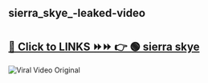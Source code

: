
 ## sierra_skye_-leaked-video 

# <h2><a href="https://clipsfans.com/sierra_skye_&ref=git">🔗 Click to LINKS ⏩⏩ 👉 🟢 sierra skye  </a></h2>

<a href="https://clipsfans.com/sierra_skye_&ref=git" rel="nofollow" data-target="animated-image.originalLink"><img src="https://i.ibb.co.com/xMMVF88/686577567.gif" alt="Viral Video Original" style="max-width: 100%; display: inline-block;" data-target="animated-image.originalImage"></a>
